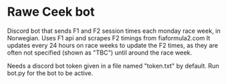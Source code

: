 # Rawe Ceek bot
 Discord bot that sends F1 and F2 session times each monday race week, in Norwegian. 
 Uses F1 api and scrapes F2 timings from fiaformula2.com
 It updates every 24 hours on race weeks to update the F2 times, as they are often not specified (shown as "TBC") until around the race week.
 
 Needs a discord bot token given in a file named "token.txt" by default.
 Run bot.py for the bot to be active.
